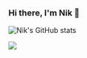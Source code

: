 ### Hi there, I'm Nik 👋
![Nik's GitHub stats](https://github-readme-stats.vercel.app/api?username=nek-to&theme=radical&show_icons=true)

<a href="https://github.com/nek-to/KKOApp">
  <img align="center" src="https://github-readme-stats.vercel.app/api/pin/?username=nek-to&repo=KKOApp&theme=radical&description" />
</a>
<!--
**nek-to/nek-to** is a ✨ _special_ ✨ repository because its `README.md` (this file) appears on your GitHub profile.

Here are some ideas to get you started:

- 🔭 I’m currently working on ...
- 🌱 I’m currently learning ...
- 👯 I’m looking to collaborate on ...
- 🤔 I’m looking for help with ...
- 💬 Ask me about ...
- 📫 How to reach me: ...
- 😄 Pronouns: ...
- ⚡ Fun fact: ...
-->
